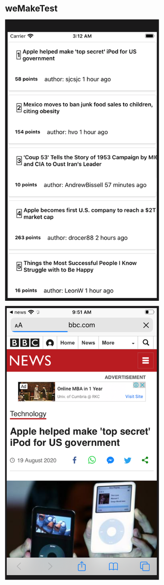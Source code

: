 # weMakeTest

![image](https://github.com/erickh115/weMakeTest/blob/master/%E8%9E%A2%E5%B9%95%E6%88%AA%E5%9C%96%202020-08-20%20%E4%B8%8A%E5%8D%883.12.55.png)


![image](https://github.com/erickh115/weMakeTest/blob/master/linking_openUrl.png)
